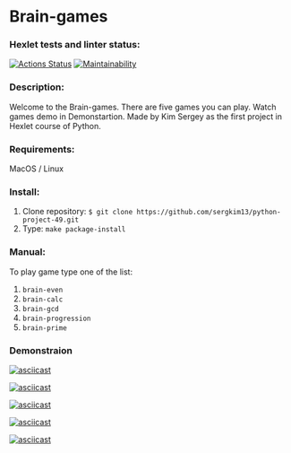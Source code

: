 # Brain-games

### Hexlet tests and linter status:
[![Actions Status](https://github.com/sergkim13/python-project-49/workflows/hexlet-check/badge.svg)](https://github.com/sergkim13/python-project-49/actions)
[![Maintainability](https://api.codeclimate.com/v1/badges/b70296ec8ba01ee0e1ea/maintainability)](https://codeclimate.com/github/sergkim13/python-project-49/maintainability)

### Description:
Welcome to the Brain-games. There are five games you can play. Watch games demo in Demonstartion.
Made by Kim Sergey as the first project in Hexlet course of Python.

### Requirements:
MacOS / Linux

### Install: 
1. Clone repository:
`$ git clone https://github.com/sergkim13/python-project-49.git`
2. Type:
 `make package-install`

### Manual:
To play game type one of the list: 
1. `brain-even`
2. `brain-calc`
3. `brain-gcd`
4. `brain-progression`
5. `brain-prime`

### Demonstraion

[![asciicast](https://asciinema.org/a/UCoTZTHEWOlqcy0zrZVi9y4nr.svg)](https://asciinema.org/a/UCoTZTHEWOlqcy0zrZVi9y4nr)

[![asciicast](https://asciinema.org/a/SP4FP9SSlvMbST9Fx8Wu4shcF.svg)](https://asciinema.org/a/SP4FP9SSlvMbST9Fx8Wu4shcF)

[![asciicast](https://asciinema.org/a/VMczQUD95AVdqQwtO0kyUXBXu.svg)](https://asciinema.org/a/VMczQUD95AVdqQwtO0kyUXBXu)

[![asciicast](https://asciinema.org/a/F70V3Xx11Nrw8ysUaxEnTBWiQ.svg)](https://asciinema.org/a/F70V3Xx11Nrw8ysUaxEnTBWiQ)

[![asciicast](https://asciinema.org/a/8TyRlVTbZF1E8m0Z28lZXa4h2.svg)](https://asciinema.org/a/8TyRlVTbZF1E8m0Z28lZXa4h2)